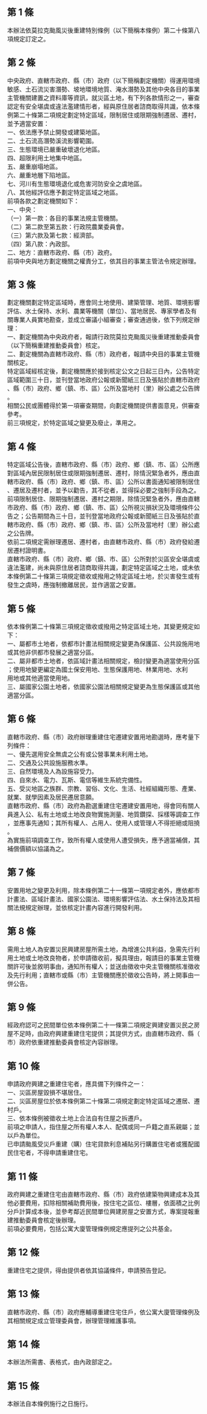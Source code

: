第 1 條
-------
本辦法依莫拉克颱風災後重建特別條例（以下簡稱本條例）第二十條第八  
項規定訂定之。

第 2 條
-------
中央政府、直轄市政府、縣（市）政府（以下簡稱劃定機關）得運用環境  
敏感、土石流災害潛勢、坡地環境地質、淹水潛勢及其他中央各目的事業  
主管機關建置之資料庫等資訊，就災區土地，有下列各款情形之一，審查  
認定有安全堪虞或違法濫建情形者，經與原住居者諮商取得共識，依本條  
例第二十條第二項規定劃定特定區域，限制居住或限期強制遷居、遷村，  
並予適當安置：  
一、依法應予禁止開發或建築地區。  
二、土石流高潛勢溪流影響範圍。  
三、生態環境已嚴重破壞退化地區。  
四、超限利用土地集中地區。  
五、嚴重崩塌地區。  
六、嚴重地層下陷地區。  
七、河川有生態環境退化或危害河防安全之虞地區。  
八、其他經評估應予劃定特定區域之地區。  
前項各款之劃定機關如下：  
一、中央：  
（一）第一款：各目的事業法規主管機關。  
（二）第二款至第五款：行政院農業委員會。  
（三）第六款及第七款：經濟部。  
（四）第八款：內政部。  
二、地方：直轄市政府、縣（市）政府。  
前項中央與地方劃定機關之權責分工，依其目的事業主管法令規定辦理。

第 3 條
-------
劃定機關劃定特定區域時，應會同土地使用、建築管理、地質、環境影響  
評估、水土保持、水利、農業等機關（單位）、當地居民、專家學者及有  
關專業人員實地勘查，並成立審議小組審查；審查通過後，依下列規定辦  
理：  
一、劃定機關為中央政府者，報請行政院莫拉克颱風災後重建推動委員會  
    （以下簡稱重建推動委員會）核定。  
二、劃定機關為直轄市政府、縣（市）政府者，報請中央目的事業主管機  
    關核定。  
特定區域經核定後，劃定機關應於接到核定公文之日起三日內，公告特定  
區域範圍三十日，並刊登當地政府公報或新聞紙三日及張貼於直轄市政府  
、縣（市）政府、鄉（鎮、市、區）公所及當地村（里）辦公處之公告牌  
。  
相關公民或團體得於第一項審查期間，向劃定機關提供書面意見，供審查  
參考。  
前三項規定，於特定區域之變更及廢止，準用之。

第 4 條
-------
特定區域公告後，直轄市政府、縣（市）政府、鄉（鎮、市、區）公所應  
對區域內居民限制居住或限期強制遷居、遷村，除情況緊急者外，應由直  
轄市政府、縣（市）政府、鄉（鎮、市、區）公所以書面通知被限制居住  
、遷居及遷村者，並予以勸告，其不從者，並得採必要之強制手段為之。  
前項限制居住、限期強制遷居、遷村之期限，除情況緊急者外，應由直轄  
市政府、縣（市）政府、鄉（鎮、市、區）公所視災損狀況及環境條件公  
告之；公告期間為三十日，並刊登當地政府公報或新聞紙三日及張貼於直  
轄市政府、縣（市）政府、鄉（鎮、市、區）公所及當地村（里）辦公處  
之公告牌。  
依前二項規定需辦理遷居、遷村者，由直轄市政府、縣（市）政府發給遷  
居遷村證明書。  
直轄市政府、縣（市）政府、鄉（鎮、市、區）公所對於災區安全堪虞或  
違法濫建，尚未與原住居者諮商取得共識，劃定特定區域之土地，或未依  
本條例第二十條第三項規定徵收或撥用之特定區域土地，於災害發生或有  
發生之虞時，應強制撤離居民，並作適當之安置。

第 5 條
-------
依本條例第二十條第三項規定徵收或撥用之特定區域土地，其變更規定如  
下：  
一、屬都市土地者，依都市計畫法相關規定變更為保護區、公共設施用地  
    或其他非供都市發展之適當分區。  
二、屬非都市土地者，依區域計畫法相關規定，檢討變更為適當使用分區  
    ；使用地變更編定為國土保安用地、生態保護用地、林業用地、水利  
    用地或其他適當使用地。  
三、屬國家公園土地者，依國家公園法相關規定變更為生態保護區或其他  
    適當分區。

第 6 條
-------
直轄市政府、縣（市）政府辦理重建住宅遷建安置用地勘選時，應考量下  
列條件：  
一、優先選用安全無虞之公有或公營事業未利用土地。  
二、交通及公共設施服務水準。  
三、自然環境及人為設施容受力。  
四、自來水、電力、瓦斯、電信等維生系統完備性。  
五、受災地區之族群、宗教、習俗、文化、生活、社經組織形態、產業、  
    就業、就學因素及居民遷居意願。  
直轄市政府、縣（市）政府為勘選重建住宅遷建安置用地，得會同有關人  
員進入公、私有土地或土地改良物實施測量、地質鑽探、採樣等調查工作  
，並應事先通知；其所有權人、占用人、使用人或管理人不得拒絕或阻撓  
。  
為實施前項調查工作，致所有權人或使用人遭受損失，應予適當補償，其  
補償價額以協議為之。

第 7 條
-------
安置用地之變更及利用，除本條例第二十一條第一項規定者外，應依都市  
計畫法、區域計畫法、國家公園法、環境影響評估法、水土保持法及其相  
關法規規定辦理，並依核定計畫內容進行開發利用。

第 8 條
-------
需用土地人為安置災民興建房屋所需土地，為增進公共利益，急需先行利  
用土地或土地改良物者，於申請徵收前，擬具理由，報請目的事業主管機  
關許可後並敘明事由，通知所有權人；並送由徵收中央主管機關核准徵收  
及先行利用；直轄市或縣（市）主管機關應於徵收公告時，將上開事由一  
併公告。

第 9 條
-------
經政府認可之民間單位依本條例第二十一條第二項規定興建安置災民之房  
屋不足時，由政府興建重建住宅提供；其提供方式，由直轄市政府、縣（  
市）政府依重建推動委員會核定內容辦理。

第 10 條
--------
申請政府興建之重建住宅者，應具備下列條件之一：  
一、災區房屋毀損不堪居住。  
二、災區房屋位於依本條例第二十條第二項規定劃定特定區域之遷居、遷  
    村戶。  
三、依本條例被徵收土地上合法自有住屋之拆遷戶。  
前項之申請人，指住屋之所有權人本人、配偶或同一戶籍之直系親屬；並  
以戶為單位。  
已申請颱風受災戶重建（購）住宅貸款利息補貼另行購置住宅者或獲配國  
民住宅者，不得申請重建住宅。

第 11 條
--------
政府興建之重建住宅由直轄市政府、縣（市）政府依建築物興建成本及其  
他必要費用，扣除相關補助費用後，按住宅之區位、樓層，依面積之比例  
分戶計算成本後，並參考鄰近民間單位興建房屋之安置方式，專案提報重  
建推動委員會核定後辦理。  
前項必要費用，包括公寓大廈管理條例規定應提列之公共基金。

第 12 條
--------
重建住宅之提供，得由提供者依其協議條件，申請預告登記。

第 13 條
--------
直轄市政府、縣（市）政府應輔導重建住宅住戶，依公寓大廈管理條例及  
其相關規定成立管理委員會，辦理管理維護事項。

第 14 條
--------
本辦法所需書、表格式，由內政部定之。

第 15 條
--------
本辦法自本條例施行之日施行。

